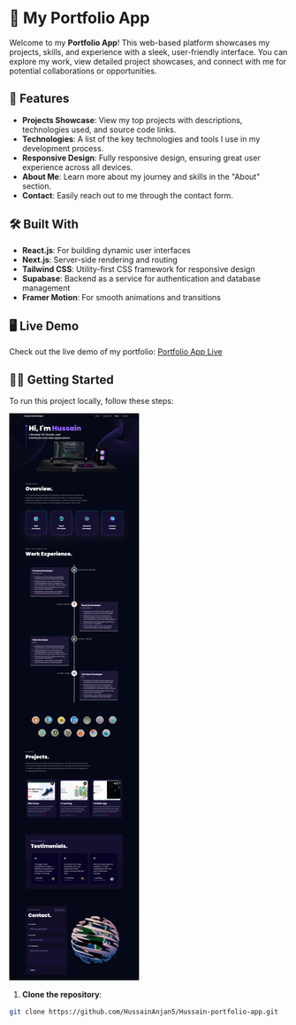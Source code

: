 # 🚀 My Portfolio App

Welcome to my **Portfolio App**! This web-based platform showcases my projects, skills, and experience with a sleek, user-friendly interface. You can explore my work, view detailed project showcases, and connect with me for potential collaborations or opportunities.

## 🎨 Features

- **Projects Showcase**: View my top projects with descriptions, technologies used, and source code links.
- **Technologies**: A list of the key technologies and tools I use in my development process.
- **Responsive Design**: Fully responsive design, ensuring great user experience across all devices.
- **About Me**: Learn more about my journey and skills in the "About" section.
- **Contact**: Easily reach out to me through the contact form.

## 🛠️ Built With

- **React.js**: For building dynamic user interfaces
- **Next.js**: Server-side rendering and routing
- **Tailwind CSS**: Utility-first CSS framework for responsive design
- **Supabase**: Backend as a service for authentication and database management
- **Framer Motion**: For smooth animations and transitions

## 🖥️ Live Demo

Check out the live demo of my portfolio: [Portfolio App Live](https://portfolio-hussain-3d.vercel.app/)

## 🧑‍💻 Getting Started

To run this project locally, follow these steps:

![Projects Page](./screenshot/screencapture-localhost-5173-2024-09-19-03_24_02.png)

1. **Clone the repository**:

```bash
git clone https://github.com/HussainAnjan5/Hussain-portfolio-app.git

